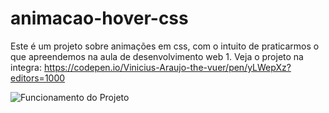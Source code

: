 # animacao-hover-css
Este é um projeto sobre animações em css, com o intuito de praticarmos o que apreendemos na aula de desenvolvimento web 1.
Veja o projeto na integra: https://codepen.io/Vinicius-Araujo-the-vuer/pen/yLWepXz?editors=1000



![Funcionamento do Projeto](https://github.com/Viniciussinc/animacao-hover-css/blob/main/sukuna.gif)
